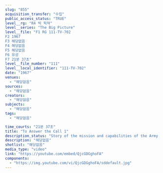 ```yaml
---
slug: "855"
acquisition_transfer: "수집"
public_access_status: "TRUE"
level__rg: "R4 빅 픽쳐"
level__series: "The Big Picture"
level__file: "F1 RG 111-TV-702
F2 1967
F3 해당없음
F4 해당없음
F5 해당없음
F6 유성
F7 21분 37초"
level__file_number: "111"
level__local_identifier: "111-TV-702"
date: "1967"
venues: 
  - "해당없음"
sources: 
  - "해당없음"
creators: 
  - "해당없음"
subjects: 
  - "해당없음"
tags: 
  - "해당없음"

time_courts: "21분 37초"
title: "To Answer the Call 1"
description_status: "Story of the mission and capabilities of the Army and Air National Guard."
description: "해당없음"
shotlist: "해당없음"
media_type: "video"
link: "https://youtube.com/embed/QjcGDGghoFA"
components: 
  - "https://img.youtube.com/vi/QjcGDGghoFA/sddefault.jpg"
---
```

